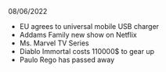 08/06/2022

- EU agrees to universal mobile USB charger
- Addams Family new show on Netflix
- Ms. Marvel TV Series
- Diablo Immortal costs 110000$ to gear up
- Paulo Rego has passed away